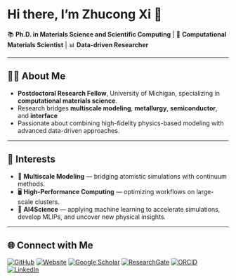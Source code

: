 # Hi there, I’m **Zhucong Xi** 👋 

📚 **Ph.D. in Materials Science and Scientific Computing** | 🔬 **Computational Materials Scientist** | 📊 **Data-driven Researcher** 

---

## 👨‍🔬 About Me
- **Postdoctoral Research Fellow**, University of Michigan, specializing in **computational materials science**.
- Research bridges **multiscale modeling**, **metallurgy**, **semiconductor**, and **interface**
- Passionate about combining high-fidelity physics-based modeling with advanced data-driven approaches.

---
## 🎯 Interests
- 🧩 **Multiscale Modeling** — bridging atomistic simulations with continuum methods.
- 🖥️ **High-Performance Computing** — optimizing workflows on large-scale clusters.
- 🤖 **AI4Science** — applying machine learning to accelerate simulations, develop MLIPs, and uncover new physical insights. 


---

## 🌐 Connect with Me
[![GitHub](https://img.shields.io/badge/GitHub-EAEAEA?style=flat-square&logo=github&logoColor=181717)](https://github.com/zhucongx) [![Website](https://img.shields.io/badge/Website-666666?style=flat-square&logo=googlechrome&logoColor=white)](https://zhucongx.github.io) [![Google Scholar](https://img.shields.io/badge/Scholar-4285F4?style=flat-square&logo=googlescholar&logoColor=white)](https://scholar.google.com/citations?user=NCtI-qMAAAAJ&hl=en) [![ResearchGate](https://img.shields.io/badge/ResearchGate-00CCBB?style=flat-square&logo=researchgate&logoColor=white)](https://www.researchgate.net/profile/Zhucong-Xi) [![ORCID](https://img.shields.io/badge/ORCID-A6CE39?style=flat-square&logo=orcid&logoColor=white)](https://orcid.org/0000-0001-7133-8234) [![LinkedIn](https://custom-icon-badges.demolab.com/badge/LinkedIn-0077B5?style=flat-square&logo=linkedin-white&logoColor=white)](https://www.linkedin.com/in/zhucongx/)

<!-- ---

## 📊 Research & GitHub Stats

[![Google Scholar Citations](https://img.shields.io/badge/Google%20Scholar-citations_placeholder-yellow)](https://scholar.google.com/citations?user=NCtI-qMAAAAJ&hl=en) 
[![h-index](https://img.shields.io/badge/h--index-hindex_placeholder-brightgreen)](https://scholar.google.com/citations?user=NCtI-qMAAAAJ&hl=en) 
[![i10-index](https://img.shields.io/badge/i10--index-i10index_placeholder-green)](https://scholar.google.com/citations?user=NCtI-qMAAAAJ&hl=en) 
[![ORCID](https://img.shields.io/badge/ORCID-0000--0001--7133--8234-blue)](https://orcid.org/0000-0001-7133-8234) 
[![GitHub followers](https://img.shields.io/github/followers/zhucongx?label=Followers&style=social)](https://github.com/zhucongx)  -->
